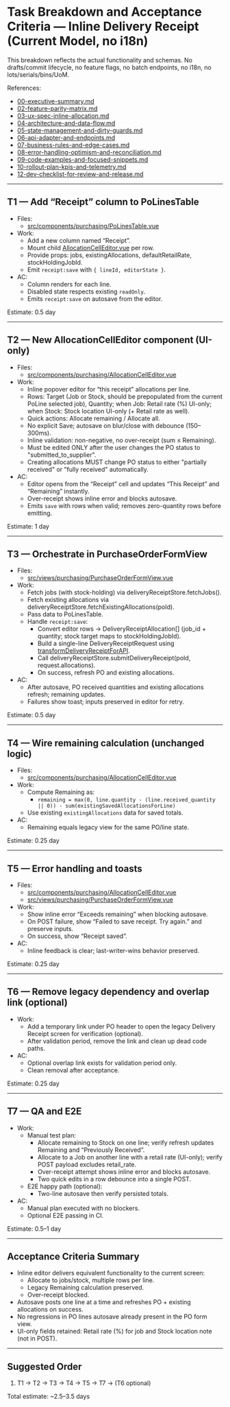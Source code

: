 # Task Breakdown and Acceptance Criteria — Inline Delivery Receipt (Current Model, no i18n)

This breakdown reflects the actual functionality and schemas. No drafts/commit lifecycle, no feature flags, no batch endpoints, no i18n, no lots/serials/bins/UoM.

References:

- [00-executive-summary.md](./00-executive-summary.md)
- [02-feature-parity-matrix.md](./02-feature-parity-matrix.md)
- [03-ux-spec-inline-allocation.md](./03-ux-spec-inline-allocation.md)
- [04-architecture-and-data-flow.md](./04-architecture-and-data-flow.md)
- [05-state-management-and-dirty-guards.md](./05-state-management-and-dirty-guards.md)
- [06-api-adapter-and-endpoints.md](./06-api-adapter-and-endpoints.md)
- [07-business-rules-and-edge-cases.md](./07-business-rules-and-edge-cases.md)
- [08-error-handling-optimism-and-reconciliation.md](./08-error-handling-optimism-and-reconciliation.md)
- [09-code-examples-and-focused-snippets.md](./09-code-examples-and-focused-snippets.md)
- [10-rollout-plan-kpis-and-telemetry.md](./10-rollout-plan-kpis-and-telemetry.md)
- [12-dev-checklist-for-review-and-release.md](./12-dev-checklist-for-review-and-release.md)

---

## T1 — Add “Receipt” column to PoLinesTable

- Files:
  - [src/components/purchasing/PoLinesTable.vue](src/components/purchasing/PoLinesTable.vue:1)
- Work:
  - Add a new column named “Receipt”.
  - Mount child [AllocationCellEditor.vue](src/components/purchasing/AllocationCellEditor.vue) per row.
  - Provide props: jobs, existingAllocations, defaultRetailRate, stockHoldingJobId.
  - Emit `receipt:save` with `{ lineId, editorState }`.
- AC:
  - Column renders for each line.
  - Disabled state respects existing `readOnly`.
  - Emits `receipt:save` on autosave from the editor.

Estimate: 0.5 day

---

## T2 — New AllocationCellEditor component (UI-only)

- Files:
  - [src/components/purchasing/AllocationCellEditor.vue](src/components/purchasing/AllocationCellEditor.vue:1)
- Work:
  - Inline popover editor for “this receipt” allocations per line.
  - Rows: Target (Job or Stock, should be prepopulated from the current PoLine selected job), Quantity; when Job: Retail rate (%) UI-only; when Stock: Stock location UI-only (+ Retail rate as well).
  - Quick actions: Allocate remaining / Allocate all.
  - No explicit Save; autosave on blur/close with debounce (150–300ms).
  - Inline validation: non-negative, no over-receipt (sum ≤ Remaining).
  - Must be edited ONLY after the user changes the PO status to "submitted_to_supplier".
  - Creating allocations MUST change PO status to either "partially received" or "fully received" automatically.
- AC:
  - Editor opens from the “Receipt” cell and updates “This Receipt” and “Remaining” instantly.
  - Over-receipt shows inline error and blocks autosave.
  - Emits `save` with rows when valid; removes zero-quantity rows before emitting.

Estimate: 1 day

---

## T3 — Orchestrate in PurchaseOrderFormView

- Files:
  - [src/views/purchasing/PurchaseOrderFormView.vue](src/views/purchasing/PurchaseOrderFormView.vue:1)
- Work:
  - Fetch jobs (with stock-holding) via deliveryReceiptStore.fetchJobs().
  - Fetch existing allocations via deliveryReceiptStore.fetchExistingAllocations(poId).
  - Pass data to PoLinesTable.
  - Handle `receipt:save`:
    - Convert editor rows → DeliveryReceiptAllocation[] (job_id + quantity; stock target maps to stockHoldingJobId).
    - Build a single-line DeliveryReceiptRequest using [transformDeliveryReceiptForAPI](src/utils/delivery-receipt.ts:22).
    - Call deliveryReceiptStore.submitDeliveryReceipt(poId, request.allocations).
    - On success, refresh PO and existing allocations.
- AC:
  - After autosave, PO received quantities and existing allocations refresh; remaining updates.
  - Failures show toast; inputs preserved in editor for retry.

Estimate: 0.5 day

---

## T4 — Wire remaining calculation (unchanged logic)

- Files:
  - [src/components/purchasing/AllocationCellEditor.vue](src/components/purchasing/AllocationCellEditor.vue:1)
- Work:
  - Compute Remaining as:
    - `remaining = max(0, line.quantity - (line.received_quantity || 0)) - sum(existingSavedAllocationsForLine)`
  - Use existing `existingAllocations` data for saved totals.
- AC:
  - Remaining equals legacy view for the same PO/line state.

Estimate: 0.25 day

---

## T5 — Error handling and toasts

- Files:
  - [src/components/purchasing/AllocationCellEditor.vue](src/components/purchasing/AllocationCellEditor.vue:1)
  - [src/views/purchasing/PurchaseOrderFormView.vue](src/views/purchasing/PurchaseOrderFormView.vue:1)
- Work:
  - Show inline error “Exceeds remaining” when blocking autosave.
  - On POST failure, show “Failed to save receipt. Try again.” and preserve inputs.
  - On success, show “Receipt saved”.
- AC:
  - Inline feedback is clear; last-writer-wins behavior preserved.

Estimate: 0.25 day

---

## T6 — Remove legacy dependency and overlap link (optional)

- Work:
  - Add a temporary link under PO header to open the legacy Delivery Receipt screen for verification (optional).
  - After validation period, remove the link and clean up dead code paths.
- AC:
  - Optional overlap link exists for validation period only.
  - Clean removal after acceptance.

Estimate: 0.25 day

---

## T7 — QA and E2E

- Work:
  - Manual test plan:
    - Allocate remaining to Stock on one line; verify refresh updates Remaining and “Previously Received”.
    - Allocate to a Job on another line with a retail rate (UI-only); verify POST payload excludes retail_rate.
    - Over-receipt attempt shows inline error and blocks autosave.
    - Two quick edits in a row debounce into a single POST.
  - E2E happy path (optional):
    - Two-line autosave then verify persisted totals.
- AC:
  - Manual plan executed with no blockers.
  - Optional E2E passing in CI.

Estimate: 0.5–1 day

---

## Acceptance Criteria Summary

- Inline editor delivers equivalent functionality to the current screen:
  - Allocate to jobs/stock, multiple rows per line.
  - Legacy Remaining calculation preserved.
  - Over-receipt blocked.
- Autosave posts one line at a time and refreshes PO + existing allocations on success.
- No regressions in PO lines autosave already present in the PO form view.
- UI-only fields retained: Retail rate (%) for job and Stock location note (not in POST).

---

## Suggested Order

1. T1 → T2 → T3 → T4 → T5 → T7 → (T6 optional)

Total estimate: ~2.5–3.5 days
